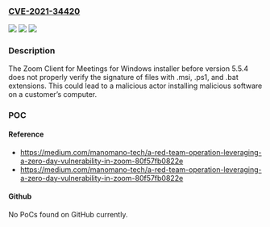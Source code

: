### [CVE-2021-34420](https://cve.mitre.org/cgi-bin/cvename.cgi?name=CVE-2021-34420)
![](https://img.shields.io/static/v1?label=Product&message=Zoom%20Client%20for%20Meetings%20for%20Windows&color=blue)
![](https://img.shields.io/static/v1?label=Version&message=%3C%205.5.4%20&color=brighgreen)
![](https://img.shields.io/static/v1?label=Vulnerability&message=Improper%20Verification%20of%20Cryptographic%20Signature&color=brighgreen)

### Description

The Zoom Client for Meetings for Windows installer before version 5.5.4 does not properly verify the signature of files with .msi, .ps1, and .bat extensions. This could lead to a malicious actor installing malicious software on a customer’s computer.

### POC

#### Reference
- https://medium.com/manomano-tech/a-red-team-operation-leveraging-a-zero-day-vulnerability-in-zoom-80f57fb0822e
- https://medium.com/manomano-tech/a-red-team-operation-leveraging-a-zero-day-vulnerability-in-zoom-80f57fb0822e

#### Github
No PoCs found on GitHub currently.

